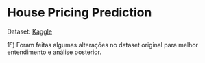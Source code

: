# House Pricing Prediction

Dataset: [Kaggle](https://www.kaggle.com/datasets/muhammadbinimran/housing-price-prediction-data)

1º) Foram feitas algumas alterações no dataset original para melhor entendimento e análise posterior.

